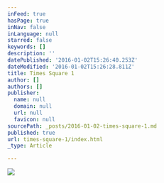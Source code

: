 ```yaml
---
inFeed: true
hasPage: true
inNav: false
inLanguage: null
starred: false
keywords: []
description: ''
datePublished: '2016-01-02T15:26:40.253Z'
dateModified: '2016-01-02T15:26:28.811Z'
title: Times Square 1
author: []
authors: []
publisher:
  name: null
  domain: null
  url: null
  favicon: null
sourcePath: _posts/2016-01-02-times-square-1.md
published: true
url: times-square-1/index.html
_type: Article

---
```

![](https://the-grid-user-content.s3-us-west-2.amazonaws.com/7635d73b-7b7e-4086-a131-38fffbb305a3.jpg)
